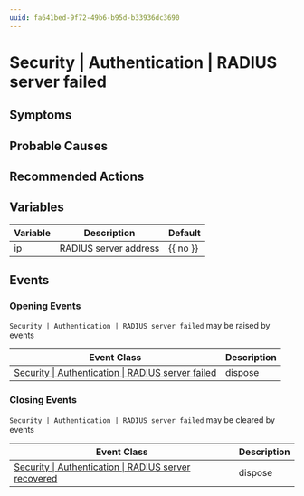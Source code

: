 ```yaml
---
uuid: fa641bed-9f72-49b6-b95d-b33936dc3690
---
```

# Security | Authentication | RADIUS server failed

## Symptoms

## Probable Causes

## Recommended Actions

## Variables

| Variable | Description           | Default  |
| -------- | --------------------- | -------- |
| ip       | RADIUS server address | {{ no }} |

## Events

### Opening Events
`Security | Authentication | RADIUS server failed` may be raised by events

| Event Class                                                                                                                      | Description |
| -------------------------------------------------------------------------------------------------------------------------------- | ----------- |
| [Security \| Authentication \| RADIUS server failed](../../../event-classes-reference/security/authentication/radius-server-failed.md) | dispose     |

### Closing Events
`Security | Authentication | RADIUS server failed` may be cleared by events

| Event Class                                                                                                                            | Description |
| -------------------------------------------------------------------------------------------------------------------------------------- | ----------- |
| [Security \| Authentication \| RADIUS server recovered](../../../event-classes-reference/security/authentication/radius-server-recovered.md) | dispose     |
